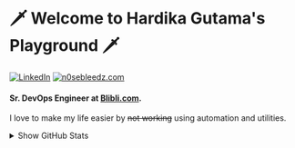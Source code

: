 # 🗡️ Welcome to Hardika Gutama's Playground 🗡️

<!-- profile badges -->
<p align="left">
    <a href="https://www.linkedin.com/in/hardika-gutama/" target="_blank"><img alt="LinkedIn" src="https://img.shields.io/badge/-LinkedIn-0077B5?style=plastic&logo=Linkedin&logoColor=white"></a>
    <a href="" target="_blank"><img alt="n0sebleedz.com" src="https://img.shields.io/endpoint?url=https%3A%2F%2Fn0sebleedz.com%2Fshields"></a>
</p>

#### Sr. DevOps Engineer at [Blibli.com](https://blibli.com/).

I love to make my life easier by ~~not working~~ using automation and utilities. 

<details>
    <summary> Show GitHub Stats </summary>
    
[![Hardika's GitHub stats](https://github-readme-stats.vercel.app/api?username=hrdkgtm&count_private=true&theme=radical)](https://github.com/hrdkgtm)
    
</details>

<!--
**hrdkgtm/hrdkgtm** is a ✨ _special_ ✨ repository because its `README.md` (this file) appears on your GitHub profile.

Here are some ideas to get you started:

- 🔭 I’m currently working on ...
- 🌱 I’m currently learning ...
- 👯 I’m looking to collaborate on ...
- 🤔 I’m looking for help with ...
- 💬 Ask me about ...
- 📫 How to reach me: ...
- 😄 Pronouns: ...
- ⚡ Fun fact: ...
-->
